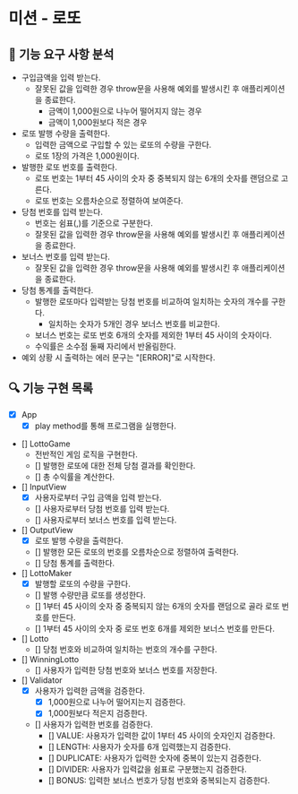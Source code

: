 # 미션 - 로또

## 🚀 기능 요구 사항 분석

- 구입금액을 입력 받는다.
  - 잘못된 값을 입력한 경우 throw문을 사용해 예외를 발생시킨 후 애플리케이션을 종료한다.
    - 금액이 1,000원으로 나누어 떨어지지 않는 경우
    - 금액이 1,000원보다 적은 경우
- 로또 발행 수량을 출력한다.
  - 입력한 금액으로 구입할 수 있는 로또의 수량을 구한다.
  - 로또 1장의 가격은 1,000원이다.
- 발행한 로또 번호를 출력한다.
  - 로또 번호는 1부터 45 사이의 숫자 중 중복되지 않는 6개의 숫자를 랜덤으로 고른다.
  - 로또 번호는 오름차순으로 정렬하여 보여준다.
- 당첨 번호를 입력 받는다.
  - 번호는 쉼표(,)를 기준으로 구분한다.
  - 잘못된 값을 입력한 경우 throw문을 사용해 예외를 발생시킨 후 애플리케이션을 종료한다.
- 보너스 번호를 입력 받는다.
  - 잘못된 값을 입력한 경우 throw문을 사용해 예외를 발생시킨 후 애플리케이션을 종료한다.
- 당첨 통계를 출력한다.
  - 발행한 로또마다 입력받는 당첨 번호를 비교하여 일치하는 숫자의 개수를 구한다.
    - 일치하는 숫자가 5개인 경우 보너스 번호를 비교한다.
  - 보너스 번호는 로또 번호 6개의 숫자를 제외한 1부터 45 사이의 숫자이다.
  - 수익률은 소수점 둘째 자리에서 반올림한다.
- 예외 상황 시 출력하는 에러 문구는 "[ERROR]"로 시작한다.

## 🔍 기능 구현 목록

- [x] App
  - [x] play method를 통해 프로그램을 실행한다.
- [] LottoGame
  - 전반적인 게임 로직을 구현한다.
  - [] 발행한 로또에 대한 전체 당첨 결과를 확인한다.
  - [] 총 수익률을 계산한다.
- [] InputView
  - [x] 사용자로부터 구입 금액을 입력 받는다.
  - [] 사용자로부터 당첨 번호를 입력 받는다.
  - [] 사용자로부터 보너스 번호를 입력 받는다.
- [] OutputView
  - [x] 로또 발행 수량을 출력한다.
  - [] 발행한 모든 로또의 번호를 오름차순으로 정렬하여 출력한다.
  - [] 당첨 통계를 출력한다.
- [] LottoMaker
  - [x] 발행할 로또의 수량을 구한다.
  - [] 발행 수량만큼 로또를 생성한다.
  - [] 1부터 45 사이의 숫자 중 중복되지 않는 6개의 숫자를 랜덤으로 골라 로또 번호를 만든다.
  - [] 1부터 45 사이의 숫자 중 로또 번호 6개를 제외한 보너스 번호를 만든다.
- [] Lotto
  - [] 당첨 번호와 비교하여 일치하는 번호의 개수를 구한다.
- [] WinningLotto
  - [] 사용자가 입력한 당첨 번호와 보너스 번호를 저장한다.
- [] Validator
  - [x] 사용자가 입력한 금액을 검증한다.
    - [x] 1,000원으로 나누어 떨어지는지 검증한다.
    - [x] 1,000원보다 적은지 검증한다.
  - [] 사용자가 입력한 번호를 검증한다.
    - [] VALUE: 사용자가 입력한 값이 1부터 45 사이의 숫자인지 검증한다.
    - [] LENGTH: 사용자가 숫자를 6개 입력했는지 검증한다.
    - [] DUPLICATE: 사용자가 입력한 숫자에 중복이 있는지 검증한다.
    - [] DIVIDER: 사용자가 입력값을 쉼표로 구분했는지 검증한다.
    - [] BONUS: 입력한 보너스 번호가 당첨 번호와 중복되는지 검증한다.
